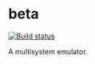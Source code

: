 # beta

[![Build status](https://ci.appveyor.com/api/projects/status/snl13xyf5vc4ohty?svg=true)](https://ci.appveyor.com/project/beannaich/beta)

A multisystem emulator.
